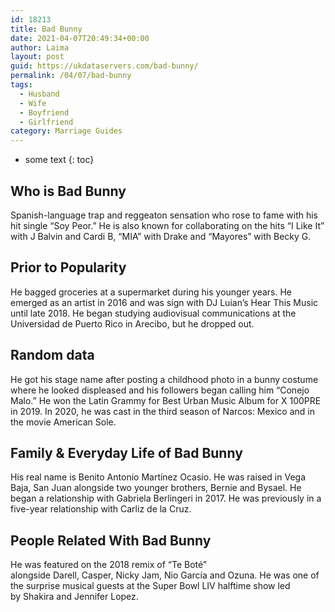 ```yaml
---
id: 18213
title: Bad Bunny
date: 2021-04-07T20:49:34+00:00
author: Laima
layout: post
guid: https://ukdataservers.com/bad-bunny/
permalink: /04/07/bad-bunny
tags:
  - Husband
  - Wife
  - Boyfriend
  - Girlfriend
category: Marriage Guides
---
```


* some text
{: toc}


## Who is Bad Bunny
                  
                  
                  
Spanish-language trap and reggeaton sensation who rose to fame with his hit single &#8220;Soy Peor.&#8221; He is also known for collaborating on the hits &#8220;I Like It&#8221; with J Balvin and Cardi B, &#8220;MIA&#8221; with Drake and &#8220;Mayores&#8221; with Becky G. 
                  
              
            
              
            
                
                
                
## Prior to Popularity
                  
                  
                  
He bagged groceries at a supermarket during his younger years. He emerged as an artist in 2016 and was sign with DJ Luian&#8217;s Hear This Music until late 2018. He began studying audiovisual communications at the Universidad de Puerto Rico in Arecibo, but he dropped out.
                  
              
            
              
            
                
                
                
## Random data
                  
                  
                  
He got his stage name after posting a childhood photo in a bunny costume where he looked displeased and his followers began calling him &#8220;Conejo Malo.&#8221; He won the Latin Grammy for Best Urban Music Album for X 100PRE in 2019. In 2020, he was cast in the third season of Narcos: Mexico and in the movie American Sole. 
                  
              
            
              
            
                
                
                
## Family & Everyday Life of Bad Bunny
                  
                  
                  
His real name is Benito Antonio Martínez Ocasio. He was raised in Vega Baja, San Juan alongside two younger brothers, Bernie and Bysael. He began a relationship with Gabriela Berlingeri in 2017. He was previously in a five-year relationship with Carliz de la Cruz.
                  
              
            
              
            
                
                
                
## People Related With Bad Bunny
                  
                  
                  
He was featured on the 2018 remix of &#8220;Te Boté&#8221; alongside Darell, Casper, Nicky Jam, Nio García and Ozuna. He was one of the surprise musical guests at the Super Bowl LIV halftime show led by Shakira and Jennifer Lopez. 
                  
              
            
              
            
                
              
            
              
              
            
            
              
            
          
          
          